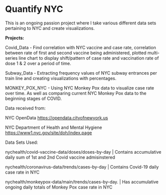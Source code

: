 # Quantify NYC 



This is an ongoing passion project where I take various different data sets pertaining to NYC and create visualizations. 


<b>Projects:</b>

Covid_Data - Find correlation with NYC vaccine and case rate, correlation between rate of first and second vaccine being administered, plotted multi- series line chart to display shift/pattern of case rate and vaccination rate of dose 1 & 2 over a period of time. 

Subway_Data - Extracting frequency values of NYC subway entrances per train line and creating visualizations with percentages.

MONKEY_POX_NYC - Using NYC Monkey Pox data to visualize case rate over time. As well as comparing current NYC Monkey Pox data to the beginning stages of COVID. 


Data received from:

NYC OpenData https://opendata.cityofnewyork.us

NYC Department of Health and Mental Hygiene https://www1.nyc.gov/site/doh/index.page




Data Sets Used:

nychealth/covid-vaccine-data/doses/doses-by-day | Contains accumulative daily sum of 1st and 2nd Covid vaccine admisinstered 

nychealth/coronavirus-data/trends/cases-by-day | Contains Covid-19 daily case rate in NYC

nychealth/monkeypox-data/main/trends/cases-by-day. | Has accumulative ongoing daily totals of Monkey Pox case rate in NYC

